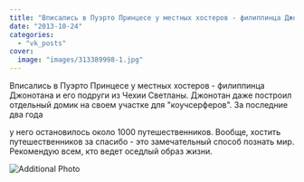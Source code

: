 ```yaml
---
title: "Вписались в Пуэрто Принцесе у местных хостеров - филиппинца Джонотана и его подруги из Чехии Светлан..."
date: "2013-10-24"
categories: 
  - "vk_posts"
cover:
  image: "images/313389998-1.jpg"
---
```


Вписались в Пуэрто Принцесе у местных хостеров - филиппинца Джонотана и его подруги из Чехии Светланы. Джонотан даже построил отдельный домик на своем участке для "коучсерферов". За последние два года

<!--more--> у него остановилось около 1000 путешественников. Вообще, хостить путешественников за спасибо - это замечательный способ познать мир. Рекомендую всем, кто ведет оседлый образ жизни.

![Additional Photo](https://vodpop.ru/wp-content/uploads/2023/07/313389999-1.jpg)
